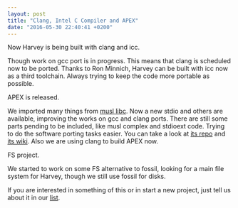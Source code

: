 ```yaml
---
layout: post
title: "Clang, Intel C Compiler and APEX"
date: "2016-05-30 22:40:41 +0200"
---
```


Now Harvey is being built with clang and icc.

 Though work on gcc port is in progress.
 This means that clang is scheduled now to be ported.
 Thanks to Ron Minnich, Harvey can be built with icc now as a third toolchain. Always trying to keep the code
 more portable as possible.

APEX is released.

 We imported many things from [musl libc](https://www.musl-libc.org/).
 Now a new stdio and others are available, improving the works on gcc and clang ports.
 There are still some parts pending to be included, like musl complex and stdioext code. Trying to do the software porting tasks easier.
 You can take a look at [its repo](https://github.com/Harvey-OS/apex) and [its wiki](https://github.com/Harvey-OS/apex/wiki).
 Also we are using clang to build APEX now.

FS project.

 We started to work on some FS alternative to fossil, looking for a main file system for Harvey, though we still use fossil for disks.

If you are interested in something of this or in start a new project, just tell us about it in our [list](http://groups.google.com/forum/#!forum/harvey).
